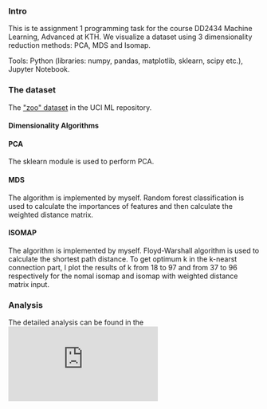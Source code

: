 ### Intro
This is te assignment 1 programming task for the course DD2434 Machine Learning, Advanced at KTH. We visualize a dataset using 3 dimensionality reduction methods: PCA, MDS and Isomap.

Tools: Python (libraries: numpy, pandas, matplotlib, sklearn, scipy etc.), Jupyter Notebook.
### The dataset
The ["zoo" dataset](https://archive.ics.uci.edu/ml/datasets/zoo) in the UCI ML repository.

#### Dimensionality Algorithms
#### PCA
The sklearn module is used to perform PCA.
#### MDS
The algorithm is implemented by myself. 
Random forest classification is used to calculate the importances of features and then calculate the weighted distance matrix.  
#### ISOMAP
The algorithm is implemented by myself. Floyd-Warshall algorithm is used to calculate the shortest path distance.
To get optimum k in the k-nearst connection part, I plot the results of k from 18 to 97 and from 37 to 96 respectively for the nomal isomap and isomap with weighted distance matrix input.

### Analysis
The detailed analysis can be found in the ![report](https://github.com/yangBryants/AML-assignment1-programming-task/blob/main/report.pdf)
